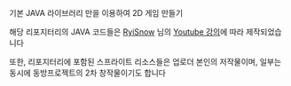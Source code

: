 기본 JAVA 라이브러리 만을 이용하여 2D 게임 만들기

해당 리포지터리의 JAVA 코드들은 [RyiSnow](https://www.youtube.com/@RyiSnow) 님의 [Youtube 강의](https://youtube.com/playlist?list=PL_QPQmz5C6WUF-pOQDsbsKbaBZqXj4qSq&si=9lYC6jCyuMhaOtZJ)에 따라 제작되었습니다

또한, 리포지터리에 포함된 스프라이트 리소스들은 업로더 본인의 저작물이며, 일부는 동시에 동방프로젝트의 2차 창작물이기도 합니다
